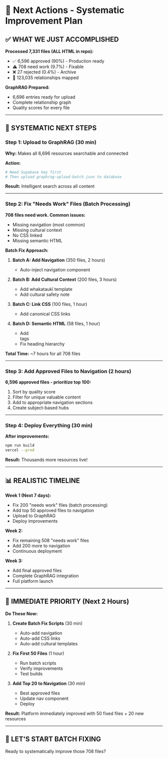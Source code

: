 # 🎯 Next Actions - Systematic Improvement Plan

## ✅ WHAT WE JUST ACCOMPLISHED

**Processed 7,331 files (ALL HTML in repo):**
- ✅ 6,596 approved (90%) - Production ready
- ⚠️ 708 need work (9.7%) - Fixable
- ❌ 27 rejected (0.4%) - Archive
- 🔗 123,035 relationships mapped

**GraphRAG Prepared:**
- 6,696 entries ready for upload
- Complete relationship graph
- Quality scores for every file

---

## 🎯 SYSTEMATIC NEXT STEPS

### **Step 1: Upload to GraphRAG** (30 min)
**Why:** Makes all 6,696 resources searchable and connected

**Action:**
```bash
# Need Supabase key first
# Then upload graphrag-upload-batch.json to database
```

**Result:** Intelligent search across all content

---

### **Step 2: Fix "Needs Work" Files** (Batch Processing)

**708 files need work. Common issues:**
- Missing navigation (most common)
- Missing cultural context
- No CSS linked
- Missing semantic HTML

**Batch Fix Approach:**
1. **Batch A: Add Navigation** (350 files, 2 hours)
   - Auto-inject navigation component
   
2. **Batch B: Add Cultural Context** (200 files, 3 hours)
   - Add whakataukī template
   - Add cultural safety note

3. **Batch C: Link CSS** (100 files, 1 hour)
   - Add canonical CSS links

4. **Batch D: Semantic HTML** (58 files, 1 hour)
   - Add <main> tags
   - Fix heading hierarchy

**Total Time:** ~7 hours for all 708 files

---

### **Step 3: Add Approved Files to Navigation** (2 hours)

**6,596 approved files - prioritize top 100:**
1. Sort by quality score
2. Filter for unique valuable content
3. Add to appropriate navigation sections
4. Create subject-based hubs

---

### **Step 4: Deploy Everything** (30 min)

**After improvements:**
```bash
npm run build
vercel --prod
```

**Result:** Thousands more resources live!

---

## 📊 REALISTIC TIMELINE

**Week 1 (Next 7 days):**
- Fix 200 "needs work" files (batch processing)
- Add top 50 approved files to navigation
- Upload to GraphRAG
- Deploy improvements

**Week 2:**
- Fix remaining 508 "needs work" files
- Add 200 more to navigation
- Continuous deployment

**Week 3:**
- Add final approved files
- Complete GraphRAG integration
- Full platform launch

---

## 🎯 IMMEDIATE PRIORITY (Next 2 Hours)

**Do These Now:**

1. **Create Batch Fix Scripts** (30 min)
   - Auto-add navigation
   - Auto-add CSS links
   - Auto-add cultural templates

2. **Fix First 50 Files** (1 hour)
   - Run batch scripts
   - Verify improvements
   - Test builds

3. **Add Top 20 to Navigation** (30 min)
   - Best approved files
   - Update nav component
   - Deploy

**Result:** Platform immediately improved with 50 fixed files + 20 new resources

---

## 🚀 LET'S START BATCH FIXING

Ready to systematically improve those 708 files?

